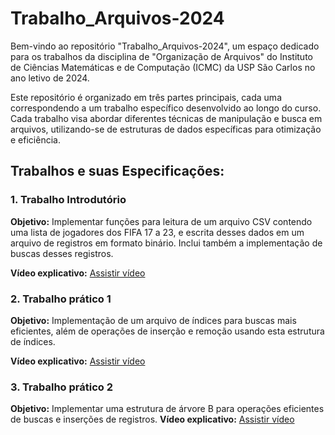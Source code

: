 # Trabalho_Arquivos-2024

Bem-vindo ao repositório "Trabalho_Arquivos-2024", um espaço dedicado para os trabalhos da disciplina de "Organização de Arquivos" do Instituto de Ciências Matemáticas e de Computação (ICMC) da USP São Carlos no ano letivo de 2024.

Este repositório é organizado em três partes principais, cada uma correspondendo a um trabalho específico desenvolvido ao longo do curso. Cada trabalho visa abordar diferentes técnicas de manipulação e busca em arquivos, utilizando-se de estruturas de dados específicas para otimização e eficiência.


## **Trabalhos e suas Especificações:**

### 1. Trabalho Introdutório

**Objetivo:** Implementar funções para leitura de um arquivo CSV contendo uma lista de jogadores dos FIFA 17 a 23, e escrita desses dados em um arquivo de registros em formato binário. Inclui também a implementação de buscas desses registros.

**Vídeo explicativo:** [Assistir vídeo](https://drive.google.com/file/d/1jXqs4vZztlwjW3DN4m-s1z6FAo2jbDXY/view?usp=sharing)

### 2. Trabalho prático 1

**Objetivo:** Implementação de um arquivo de índices para buscas mais eficientes, além de operações de inserção e remoção usando esta estrutura de índices.

**Vídeo explicativo:** [Assistir vídeo](https://drive.google.com/file/d/1rR6J2uqL6Wy27argDpoWSs9qVJexJ0IG/view?usp=drive_link)

### 3. Trabalho prático 2

**Objetivo:** Implementar uma estrutura de árvore B para operações eficientes de buscas e inserções de registros.
**Vídeo explicativo:** [Assistir vídeo](https://drive.google.com/file/d/1NdgkrYG0IPFtbvtZlDXHzJkTzTkH5EZA/view?usp=sharing)
